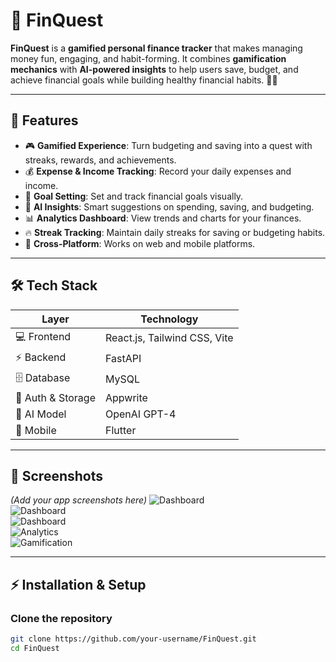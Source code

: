 # 💸 FinQuest

**FinQuest** is a **gamified personal finance tracker** that makes managing money fun, engaging, and habit-forming. It combines **gamification mechanics** with **AI-powered insights** to help users save, budget, and achieve financial goals while building healthy financial habits. 🏦🎯

---

## 🚀 Features

- 🎮 **Gamified Experience**: Turn budgeting and saving into a quest with streaks, rewards, and achievements.
- 💰 **Expense & Income Tracking**: Record your daily expenses and income.
- 🎯 **Goal Setting**: Set and track financial goals visually.
- 🤖 **AI Insights**: Smart suggestions on spending, saving, and budgeting.
- 📊 **Analytics Dashboard**: View trends and charts for your finances.
- 🔥 **Streak Tracking**: Maintain daily streaks for saving or budgeting habits.
- 📱 **Cross-Platform**: Works on web and mobile platforms.

---

## 🛠 Tech Stack

| Layer         | Technology                |
|---------------|--------------------------|
| 💻 Frontend   | React.js, Tailwind CSS, Vite |
| ⚡ Backend    | FastAPI                  |
| 🗄 Database   | MySQL                    |
| 🔐 Auth & Storage | Appwrite             |
| 🤖 AI Model   | OpenAI GPT-4             |
| 📱 Mobile     | Flutter        |

---

## 📸 Screenshots

*(Add your app screenshots here)*
![Dashboard](docs/screenshots/splash1.png)  
![Dashboard](docs/screenshots/splash2.png)  
![Dashboard](docs/screenshots/dashboard.png)  
![Analytics](docs/Screenshots/analytics.png)  
![Gamification](docs/Screenshots/gamification.png)  

---

## ⚡ Installation & Setup

### Clone the repository
```bash
git clone https://github.com/your-username/FinQuest.git
cd FinQuest

